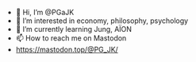 - 👋 Hi, I’m @PGaJK
- 👀 I’m interested in economy, philosophy, psychology
- 🌱 I’m currently learning Jung, AÏON
- 📫 How to reach me on Mastodon
- https://mastodon.top/@PG_JK/
